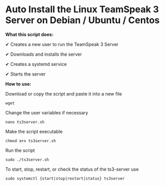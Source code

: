 # Auto Install the Linux TeamSpeak 3 Server on Debian / Ubuntu / Centos

**What this script does:**

✔ Creates a new user to run the TeamSpeak 3 Server

✔ Downloads and installs the server

✔ Creates a systemd service 

✔ Starts the server

**How to use:**

Download or copy the script and paste it into a new file

```wget ```

Change the user variables if necessary

```nano ts3server.sh```

Make the script executable
                                       
```chmod a+x ts3server.sh```

Run the script

```sudo ./ts3server.sh```

To start, stop, restart, or check the status of the ts3-server use

```sudo systemctl {start|stop|restart|status} ts3server```
